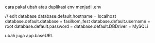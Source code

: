 cara pakai
ubah atau duplikasi env menjadi .env


// edit database
database.default.hostname = localhost
database.default.database = fasilkom_fest
database.default.username = root
database.default.password = 
database.default.DBDriver = MySQLi

ubah juga
app.baseURL
